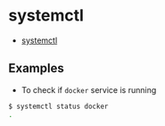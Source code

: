 # systemctl

- [systemctl](https://man7.org/linux/man-pages/man1/systemctl.1.html)

## Examples

- To check if `docker` service is running
  
```bash
$ systemctl status docker
.
```
